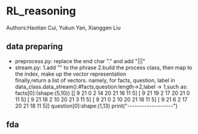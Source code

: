# RL_reasoning
Authors:Haotian Cui, Yukun Yan, Xianggen Liu

## data preparing
* preprocess.py: replace the end char "." and add "|||"
* stream.py: 
1.add "<s></s>" to the phrase
2.build the process class, then map to the index, make up the vector representation<br>
finally,return a list of vectors.
namely, 
for facts, question, label in data_class.data_stream():#facts,question:length->2,label -> 1,such as:
     facts[0]:(shape:(5,10))
 [[ 9 21  0  2 14 20 21 16 11  5]
  [ 9 21 19  2 17 20 21  0 11  5]
  [ 9 21 18  2 10 20 21  3 11  5]
  [ 9 21  0  2 10 20 21 18 11  5]
  [ 9 21  6  2 17 20 21 18 11  5]]
     question[0]:shape:(1,13)
    print("-------------------")

## fda
